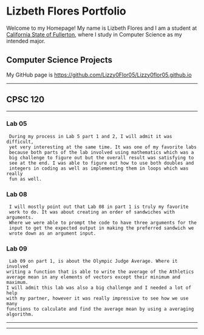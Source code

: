 # Lizbeth Flores Portfolio

Welcome to my Homepage! My name is Lizbeth Flores and I am a student at [California State of Fullerton](https://www.fullerton.edu/), where I study in Computer Science as my intended major. 

## Computer Science Projects 

My GitHub page is https://github.com/Lizzy0Flor05/Lizzy0flor05.github.io

--- 
## CPSC 120 
---
### Lab 05 

     During my process in Lab 5 part 1 and 2, I will admit it was difficult, 
     yet very interesting at the same time. It was one of my favorite labs 
     because both parts of the lab involved using mathematics which was a
     big challenge to figure out but the overall result was satisfying to 
     see at the end. I was able to figure out how to use both doubles and 
     integers in coding as well as implementing them in loops which was really 
     fun as well. 

### Lab 08 

     I will mostly point out that Lab 08 in part 1 is truly my favorite 
     work to do. It was about creating an order of sandwiches with arguments.
     Where we were able to prompt the code to have three arguments for the 
     input to get the expected output in making the preferred sandwich we
     wrote down as an argument input.

### Lab 09 

     Lab 09 on part 1, is about the Olympic Judge Average. Where it involved
    writing a function that is able to write the average of the Athletics
    average mean in any elements of vectors except their minimum and maximum.
    I will admit this lab was also a big challenge and I needed a lot of help
    with my partner, however it was really impressive to see how we use many
    functions to calculate and find the average mean by using a averaging 
    algorithm.
    
--- 
---
